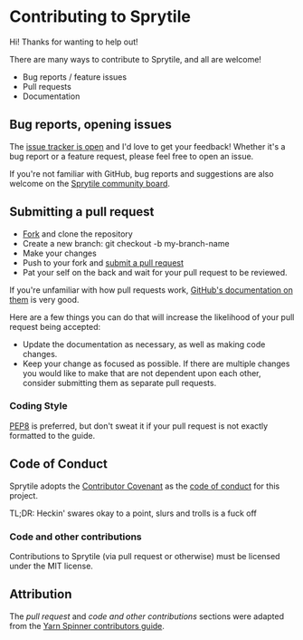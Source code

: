 # Contributing to Sprytile

Hi! Thanks for wanting to help out!

There are many ways to contribute to Sprytile, and all are welcome!

- Bug reports / feature issues
- Pull requests
- Documentation

## Bug reports, opening issues

The [issue tracker is open](https://github.com/ChemiKhazi/Sprytile/issues) and I'd love to get your feedback! Whether it's a bug report or a feature request, please feel free to open an issue.
 
If you're not familiar with GitHub, bug reports and suggestions are also welcome on the [Sprytile community board](https://chemikhazi.itch.io/sprytile/community).
 
## Submitting a pull request

* [Fork](https://github.com/thesecretlab/YarnSpinner/fork) and clone the repository
* Create a new branch: git checkout -b my-branch-name
* Make your changes
* Push to your fork and [submit a pull request](https://github.com/ChemiKhazi/Sprytile/compare)
* Pat your self on the back and wait for your pull request to be reviewed.

If you're unfamiliar with how pull requests work, [GitHub's documentation on them](https://help.github.com/articles/using-pull-requests/) is very good.

Here are a few things you can do that will increase the likelihood of your pull request being accepted:

* Update the documentation as necessary, as well as making code changes.
* Keep your change as focused as possible. If there are multiple changes you would like to make that are not dependent upon each other, consider submitting them as separate pull requests.

### Coding Style

[PEP8](https://www.python.org/dev/peps/pep-0008/) is preferred, but don't sweat it if your pull request is not exactly formatted to the guide.

## Code of Conduct
 
Sprytile adopts the [Contributor Covenant](http://contributor-covenant.org/) as the [code of conduct](CodeOfConduct.md) for this project.

TL;DR: Heckin' swares okay to a point, slurs and trolls is a fuck off

### Code and other contributions

Contributions to Sprytile (via pull request or otherwise) must be licensed under the MIT license.

## Attribution

The *pull request* and *code and other contributions* sections were adapted from the [Yarn Spinner contributors guide](https://github.com/thesecretlab/YarnSpinner/blob/master/CONTRIBUTING.md).